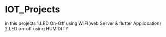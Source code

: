 # IOT_Projects

in this projects
1.LED On-Off using WIFI(web Server & flutter Appliccation)
2.LED on-off using HUMIDITY
